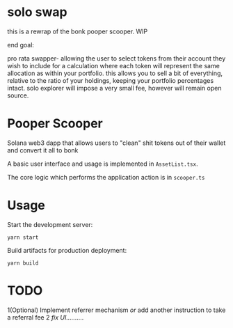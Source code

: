 # solo swap

this is a rewrap of the bonk pooper scooper. WIP

end goal:

pro rata swapper- allowing the user to select tokens from their account they wish to include for a calculation where each token will represent the same allocation as within your portfolio. this allows you to sell a bit of everything, relative to the ratio of your holdings, keeping your portfolio percentages intact. solo explorer will impose a very small fee, however will remain open source. 

# Pooper Scooper

Solana web3 dapp that allows users to "clean" shit tokens out of their wallet and convert it all to bonk

A basic user interface and usage is implemented in `AssetList.tsx`.

The core logic which performs the application action is in `scooper.ts`

# Usage

Start the development server:
```
yarn start
```

Build artifacts for production deployment:
```
yarn build
```

# TODO

   1(Optional) Implement referrer mechanism _or_ add another instruction to take a referral fee
   2 _fix UI.........._